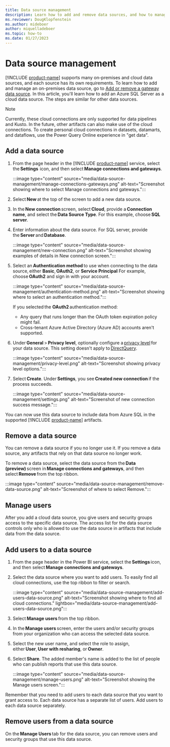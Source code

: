 ```yaml
---
title: Data source management
description: Learn how to add and remove data sources, and how to manage users.
ms.reviewer: DougKlopfenstein
ms.author: mideboer
author: miquelladeboer
ms.topic: how-to
ms.date: 01/27/2023
---
```


# Data source management

[!INCLUDE [product-name](../includes/product-name.md)] supports many on-premises and cloud data sources, and each source has its own requirements. To learn how to add and manage an on-premises data source, go to [Add or remove a gateway data source](/power-bi/connect-data/service-gateway-data-sources). In this article, you'll learn how to add an Azure SQL Server as a cloud data source. The steps are similar for other data sources.

> [!NOTE]
> Currently, these cloud connections are only supported for data pipelines and Kusto. In the future, other artifacts can also make use of the cloud connections. To create personal cloud connections in datasets, datamarts, and dataflows, use the Power Query Online experience in "get data".

## Add a data source

1. From the page header in the [!INCLUDE [product-name](../includes/product-name.md)] service, select the **Settings**  icon, and then select **Manage connections and gateways**.

   :::image type="content" source="media/data-source-management/manage-connections-gateways.png" alt-text="Screenshot showing where to select Manage connections and gateways.":::

2. Select **New** at the top of the screen to add a new data source.

3. In the **New connection** screen, select **Cloud**, provide a **Connection name**, and select the **Data Source Type**. For this example, choose **SQL server**.

4. Enter information about the data source. For SQL server, provide the **Server** and **Database**.

   :::image type="content" source="media/data-source-management/new-connection.png" alt-text="Screenshot showing examples of details in New connection screen.":::

5. Select an **Authentication method** to use when connecting to the data source, either **Basic**, **OAuth2**, or **Service Principal** For example, choose **OAuth2** and sign in with your account.

   :::image type="content" source="media/data-source-management/authentication-method.png" alt-text="Screenshot showing where to select an authentication method.":::

   If you selected the **OAuth2** authentication method:

   - Any query that runs longer than the OAuth token expiration policy might fail.
   - Cross-tenant Azure Active Directory (Azure AD) accounts aren't supported.

6. Under **General** > **Privacy level**, optionally configure a [privacy level](https://support.office.com/article/Privacy-levels-Power-Query-CC3EDE4D-359E-4B28-BC72-9BEE7900B540) for your data source. This setting doesn't apply to [DirectQuery](/power-bi/connect-data/desktop-directquery-about).

   :::image type="content" source="media/data-source-management/privacy-level.png" alt-text="Screenshot showing privacy level options.":::

7. Select **Create**. Under **Settings**, you see **Created new connection** if the process succeeds.

   :::image type="content" source="media/data-source-management/settings.png" alt-text="Screenshot of new connection success message.":::

You can now use this data source to include data from Azure SQL in the supported [!INCLUDE [product-name](../includes/product-name.md)] artifacts.

## Remove a data source

You can remove a data source if you no longer use it. If you remove a data source, any artifacts that rely on that data source no longer work.

To remove a data source, select the data source from the **Data (preview)** screen in **Manage connections and gateways**, and then select **Remove** from the top ribbon.

:::image type="content" source="media/data-source-management/remove-data-source.png" alt-text="Screenshot of where to select Remove.":::

## Manage users

After you add a cloud data source, you give users and security groups access to the specific data source. The access list for the data source controls only who is allowed to use the data source in artifacts that include data from the data source.  

## Add users to a data source

1. From the page header in the Power BI service, select the **Settings** icon, and then select **Manage connections and gateways**.

2. Select the data source where you want to add users. To easily find all cloud connections, use the top ribbon to filter or search.

   :::image type="content" source="media/data-source-management/add-users-data-source.png" alt-text="Screenshot showing where to find all cloud connections." lightbox="media/data-source-management/add-users-data-source.png":::

3. Select **Manage users** from the top ribbon.

4. In the **Manage users** screen, enter the users and/or security groups from your organization who can access the selected data source.

5. Select the new user name, and select the role to assign, either **User**, **User with resharing**, or **Owner**.

6. Select **Share**. The added member's name is added to the list of people who can publish reports that use this data source.

   :::image type="content" source="media/data-source-management/manage-users.png" alt-text="Screenshot showing the Manage users screen.":::

Remember that you need to add users to each data source that you want to grant access to. Each data source has a separate list of users. Add users to each data source separately.

## Remove users from a data source

On the **Manage Users** tab for the data source, you can remove users and security groups that use this data source.
